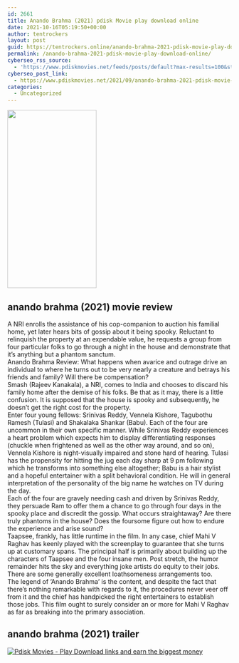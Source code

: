 ```yaml
---
id: 2661
title: Anando Brahma (2021) pdisk Movie play download online
date: 2021-10-16T05:19:50+00:00
author: tentrockers
layout: post
guid: https://tentrockers.online/anando-brahma-2021-pdisk-movie-play-download-online/
permalink: /anando-brahma-2021-pdisk-movie-play-download-online/
cyberseo_rss_source:
  - 'https://www.pdiskmovies.net/feeds/posts/default?max-results=100&start-index=301'
cyberseo_post_link:
  - https://www.pdiskmovies.net/2021/09/anando-brahma-2021-pdisk-movie-play.html
categories:
  - Uncategorized
---
```

<div class="separator">
  <a href="https://1.bp.blogspot.com/-YziZ06lHRks/YUcuwYg4d_I/AAAAAAAAABc/ye6i0-4pLTQRRWFKdeKatwFn1YsCqnsZQCNcBGAsYHQ/s2000/Anando%2BBrahma%2B%25282021%2529%2Bpdisk%2BMovie%2Bplay%2Bdownload%2Bonline.jpg" imageanchor="1"><img loading="lazy" border="0" data-original-height="2000" data-original-width="1000" height="400" src="https://1.bp.blogspot.com/-YziZ06lHRks/YUcuwYg4d_I/AAAAAAAAABc/ye6i0-4pLTQRRWFKdeKatwFn1YsCqnsZQCNcBGAsYHQ/w200-h400/Anando%2BBrahma%2B%25282021%2529%2Bpdisk%2BMovie%2Bplay%2Bdownload%2Bonline.jpg" width="200" /></a>
</div>



## anando brahma (2021) movie review

<div>
  <div>
    <span>A NRI enrolls the assistance of his cop-companion to auction his familial home, yet later hears bits of gossip about it being spooky. Reluctant to relinquish the property at an expendable value, he requests a group from four particular folks to go through a night in the house and demonstrate that it&#8217;s anything but a phantom sanctum.&nbsp;</span>
  </div>
  
  <div>
    <span>Anando Brahma Review: What happens when avarice and outrage drive an individual to where he turns out to be very nearly a creature and betrays his friends and family? Will there be compensation?&nbsp;</span>
  </div>
  
  <div>
    <span>Smash (Rajeev Kanakala), a NRI, comes to India and chooses to discard his family home after the demise of his folks. Be that as it may, there is a little confusion. It is supposed that the house is spooky and subsequently, he doesn&#8217;t get the right cost for the property.&nbsp;</span>
  </div>
  
  <div>
    <span>Enter four young fellows: Srinivas Reddy, Vennela Kishore, Tagubothu Ramesh (Tulasi) and Shakalaka Shankar (Babu). Each of the four are uncommon in their own specific manner. While Srinivas Reddy experiences a heart problem which expects him to display differentiating responses (chuckle when frightened as well as the other way around, and so on), Vennela Kishore is night-visually impaired and stone hard of hearing. Tulasi has the propensity for hitting the jug each day sharp at 9 pm following which he transforms into something else altogether; Babu is a hair stylist and a hopeful entertainer with a split behavioral condition. He will in general interpretation of the personality of the big name he watches on TV during the day.&nbsp;</span>
  </div>
  
  <div>
    <span>Each of the four are gravely needing cash and driven by Srinivas Reddy, they persuade Ram to offer them a chance to go through four days in the spooky place and discredit the gossip. What occurs straightaway? Are there truly phantoms in the house? Does the foursome figure out how to endure the experience and arise sound?&nbsp;</span>
  </div>
  
  <div>
    <span>Taapsee, frankly, has little runtime in the film. In any case, chief Mahi V Raghav has keenly played with the screenplay to guarantee that she turns up at customary spans. The principal half is primarily about building up the characters of Taapsee and the four insane men. Post stretch, the humor remainder hits the sky and everything joke artists do equity to their jobs. There are some generally excellent loathsomeness arrangements too.&nbsp;</span>
  </div>
  
  <div>
    <span>The legend of &#8216;Anando Brahma&#8217; is the content, and despite the fact that there&#8217;s nothing remarkable with regards to it, the procedures never veer off from it and the chief has handpicked the right entertainers to establish those jobs. This film ought to surely consider an or more for Mahi V Raghav as far as breaking into the primary association.</span>
  </div>
</div>

## <span>anando brahma (2021) trailer</span>

[![](https://1.bp.blogspot.com/-a93bp85aB6g/YUXjACCiX3I/AAAAAAAAbQE/GHmPI7h0af0tqn6tYzd0cdrDv9Hu9LUSACLcBGAsYHQ/s16000/Play_it_New-removebg-preview.png "Pdisk Movies - Play Download links and earn the biggest money")](https://pdisklink.com/1/bnYybGQxMDAzdDRj?dn=1)